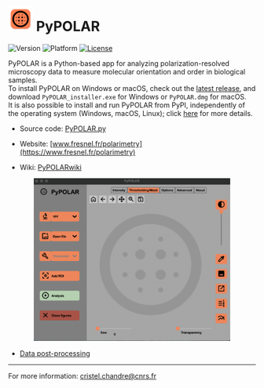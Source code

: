 # [<img src="https://github.com/cchandre/Polarimetry/raw/master/pypolar/main_icon.png" alt=" " width="50"/>](https://www.fresnel.fr/polarimetry) PyPOLAR 

![Version](https://img.shields.io/badge/version-v2.7.0-blue)
![Platform](https://img.shields.io/badge/platform-macOS|Windows|Linux-orange)
[![License](https://img.shields.io/badge/license-BSD-lightgray)](https://github.com/cchandre/Polarimetry/blob/master/LICENSE)

PyPOLAR is a Python-based app for analyzing polarization-resolved microscopy data to measure molecular orientation and order in biological samples.  
To install PyPOLAR on Windows or macOS, check out the [latest release](https://github.com/cchandre/Polarimetry/releases), and download `PyPOLAR_installer.exe` for Windows or `PyPOLAR.dmg` for macOS.   
It is also possible to install and run PyPOLAR from PyPI, independently of the operating system (Windows, macOS, Linux); click [here](https://github.com/cchandre/Polarimetry/wiki/Install-and-run-PyPOLAR-with-PyPI) for more details.

- Source code: [PyPOLAR.py](https://github.com/cchandre/Polarimetry/blob/master/pypolar/PyPOLAR.py)

- Website: [www.fresnel.fr/polarimetry](https://www.fresnel.fr/polarimetry)

- Wiki: [PyPOLARwiki](https://github.com/cchandre/Polarimetry/wiki)

<div align="center">
<img src="https://github.com/cchandre/Polarimetry/raw/master/pypolar/PyPOLAR_layout.png" alt=" " width="400"/>  
</div>

- [Data post-processing](https://github.com/cchandre/Polarimetry/blob/master/AdditionalFiles/README.md)

___
For more information: <cristel.chandre@cnrs.fr>
